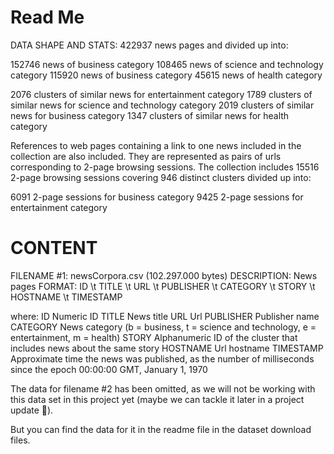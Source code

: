 # Read Me

DATA SHAPE AND STATS: 422937 news pages and divided up into:

152746 	news of business category
108465 	news of science and technology category
115920 	news of business category
45615 	news of health category

2076 clusters of similar news for entertainment category
1789 clusters of similar news for science and technology category
2019 clusters of similar news for business category
1347 clusters of similar news for health category

References to web pages containing a link to one news included in the collection are also included. They are represented as pairs of urls corresponding to 2-page browsing sessions. The collection includes 15516 2-page browsing sessions covering 946 distinct clusters divided up into:

6091 2-page sessions for business category
9425 2-page sessions for entertainment category

# CONTENT

FILENAME #1: newsCorpora.csv (102.297.000 bytes)
DESCRIPTION: News pages
FORMAT: ID \t TITLE \t URL \t PUBLISHER \t CATEGORY \t STORY \t HOSTNAME \t TIMESTAMP

where:
ID		Numeric ID
TITLE		News title
URL		Url
PUBLISHER	Publisher name
CATEGORY	News category (b = business, t = science and technology, e = entertainment, m = health)
STORY		Alphanumeric ID of the cluster that includes news about the same story
HOSTNAME	Url hostname
TIMESTAMP 	Approximate time the news was published, as the number of milliseconds since the epoch 00:00:00 GMT, January 1, 1970

The data for filename #2 has been omitted, as we will not be working with this data set in this project yet (maybe we can tackle it later in a project update 🙂).

But you can find the data for it in the readme file in the dataset download files.